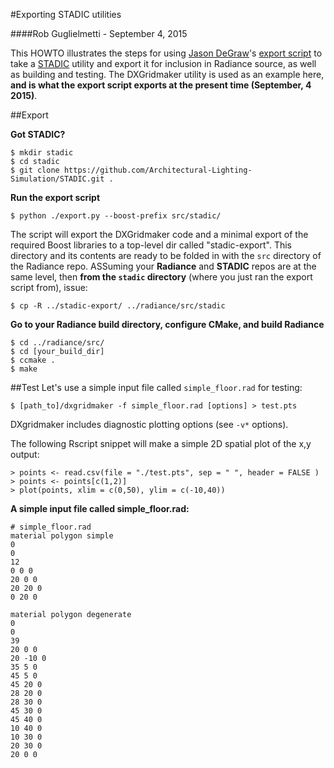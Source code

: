 #Exporting STADIC utilities

####Rob Guglielmetti - September 4, 2015

This HOWTO illustrates the steps for using [Jason DeGraw](https://github.com/jasondegraw)'s [export script](https://github.com/Architectural-Lighting-Simulation/STADIC/blob/export-script/export.py) to take a [STADIC](https://github.com/Architectural-Lighting-Simulation/STADIC) utility and export it for inclusion in Radiance source, as well as building and testing. The DXGridmaker utility is used as an example here, **and is what the export script exports at the present time (September, 4 2015)**.

##Export

**Got STADIC?**
```
$ mkdir stadic
$ cd stadic
$ git clone https://github.com/Architectural-Lighting-Simulation/STADIC.git .
```

**Run the export script**
```
$ python ./export.py --boost-prefix src/stadic/
```

The script will export the DXGridmaker code and a minimal export of the required Boost libraries to a top-level dir called "stadic-export". This directory and its contents are ready to be folded in with the ```src``` directory of the Radiance repo. ASSuming your **Radiance** and **STADIC** repos are at the same level, then **from the ```stadic``` directory** (where you just ran the export script from), issue:
```
$ cp -R ../stadic-export/ ../radiance/src/stadic
```

**Go to your Radiance build directory, configure CMake, and build Radiance**
```
$ cd ../radiance/src/
$ cd [your_build_dir]
$ ccmake .
$ make
```

##Test
Let's use a simple input file called ```simple_floor.rad``` for testing:
```
$ [path_to]/dxgridmaker -f simple_floor.rad [options] > test.pts
```

DXgridmaker includes diagnostic plotting options (see ```-v*``` options).

The following Rscript snippet will make a simple 2D spatial plot of the x,y output:
```
> points <- read.csv(file = "./test.pts", sep = " ", header = FALSE )
> points <- points[c(1,2)]
> plot(points, xlim = c(0,50), ylim = c(-10,40))
```


**A simple input file called simple_floor.rad:**

```
# simple_floor.rad
material polygon simple
0
0 
12
0 0 0
20 0 0
20 20 0
0 20 0

material polygon degenerate
0
0
39
20 0 0
20 -10 0
35 5 0
45 5 0
45 20 0
28 20 0
28 30 0
45 30 0
45 40 0
10 40 0
10 30 0
20 30 0
20 0 0
```



